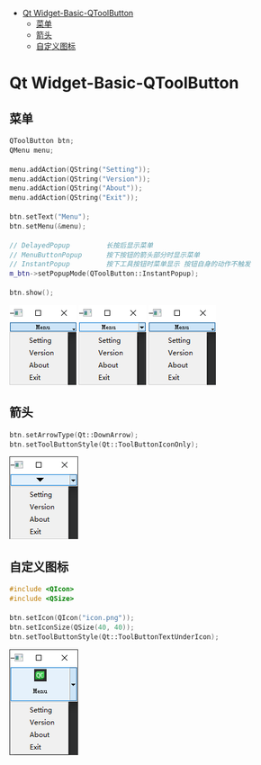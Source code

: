 - [Qt Widget-Basic-QToolButton](#qt-widget-basic-qtoolbutton)
  - [菜单](#菜单)
  - [箭头](#箭头)
  - [自定义图标](#自定义图标)

# Qt Widget-Basic-QToolButton

## 菜单

```cpp
QToolButton btn;
QMenu menu;

menu.addAction(QString("Setting"));
menu.addAction(QString("Version"));
menu.addAction(QString("About"));
menu.addAction(QString("Exit"));

btn.setText("Menu");
btn.setMenu(&menu);

// DelayedPopup         长按后显示菜单
// MenuButtonPopup      按下按钮的箭头部分时显示菜单
// InstantPopup         按下工具按钮时菜单显示 按钮自身的动作不触发
m_btn->setPopupMode(QToolButton::InstantPopup);

btn.show();
```

![](.assert/tool_button.png) ![](.assert/tool_button1.png) ![](.assert/tool_button2.png)

## 箭头

```cpp
btn.setArrowType(Qt::DownArrow);
btn.setToolButtonStyle(Qt::ToolButtonIconOnly);
```

![](.assert/tool_button3.png)

## 自定义图标

```cpp
#include <QIcon>
#include <QSize>

btn.setIcon(QIcon("icon.png"));
btn.setIconSize(QSize(40, 40));
btn.setToolButtonStyle(Qt::ToolButtonTextUnderIcon);
```

![](.assert/tool_button4.png)